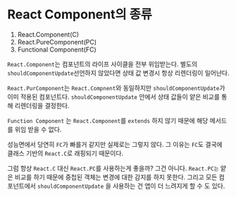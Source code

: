 # React Component의 종류

1. React.Component(C)
2. React.PureComponent(PC)
3. Functional Component(FC)

`React.Component`는 컴포넌트의 라이프 사이클을 전부 위임받는다. 별도의 `shouldComponentUpdate`선언하지 않았다면 상태 값 변경시 항상 리렌더링이 일어난다.

`React.PurComponent`는 `React.Compnent`와 동일하지만 `shouldComponentUpdate`가 이미 적용된 컴포넌트다. `shouldComponentUpdate` 안에서 상태 값들이 얕은 비교를 통해 리렌더링을 결정한다.

`Function Component` 는 `React.Component`를 `extends` 하지 않기 때문에 해당 메서드를 위임 받을 수 없다.

성능면에서 당연히 `FC`가 빠를거 같지만 실제로는 그렇지 않다. 그 이유는 `FC`도 결국에 클래스 기반의 `React.C`로 래핑되기 때문이다.

그럼 항상 `React.C` 대신 `React.PC`를 사용하는게 좋을까? 그건 아니다. `React.PC는` 얕은 비교를 하기 때문에 중첩된 객체는 변경에 대한 감지를 하지 못한다. 그리고 모든 컴포넌트에서 `shouldComponentUpdate` 을 사용하는 건 앱이 더 느려지게 할 수 도 있다.
